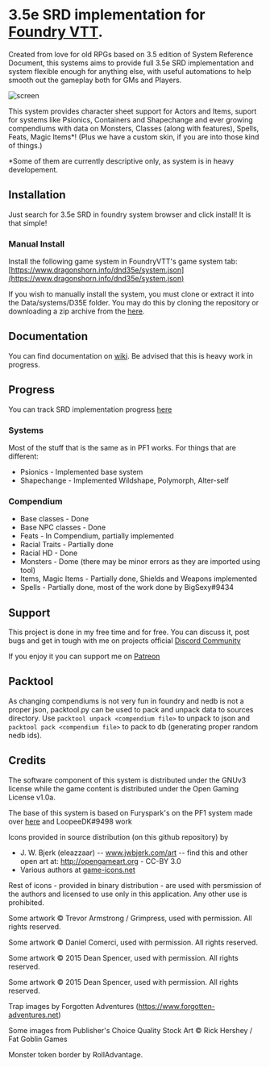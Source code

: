 # 3.5e SRD implementation for [Foundry VTT](http://foundryvtt.com).
Created from love for old RPGs based on 3.5 edition of System Reference Document, this systems aims to provide full 3.5e SRD implementation and system flexible enough for anything else, with useful automations to help smooth out the gameplay both for GMs and Players.

![screen](https://legaciesofthedragon.com/img/system-screen-skin.webp)

This system provides character sheet support for Actors and Items, suport for systems like Psionics, Containers and Shapechange and ever growing compendiums with data on Monsters, Classes (along with features), Spells, Feats, Magic Items*!  (Plus we have a custom skin, if you are into those kind of things.)

*Some of them are currently descriptive only, as system is in heavy developement.
## Installation
Just search for 3.5e SRD in foundry system browser and click install! It is that simple!

### Manual Install

Install the following game system in FoundryVTT's game system tab: [https://www.dragonshorn.info/dnd35e/system.json](https://www.dragonshorn.info/dnd35e/system.json)

If you wish to manually install the system, you must clone or extract it into
the Data/systems/D35E folder. You may do this by cloning the repository or
downloading a zip archive from the [here](https://www.dragonshorn.info/dnd35e/dnd35e.zip).

## Documentation
You can find documentation on [wiki](https://docs.legaciesofthedragon.com). Be advised that this is heavy work in progress.

## Progress
You can track SRD implementation progress [here](https://github.com/Rughalt/D35E/projects/1)

### Systems
Most of the stuff that is the same as in PF1 works. For things that are different:
- Psionics - Implemented base system
- Shapechange - Implemented Wildshape, Polymorph, Alter-self

### Compendium

- Base classes - Done
- Base NPC classes - Done
- Feats - In Compendium, partially implemented
- Racial Traits - Partially done
- Racial HD - Done
- Monsters - Dome (there may be minor errors as they are imported using tool)
- Items, Magic Items - Partially done, Shields and Weapons implemented
- Spells - Partially done, most of the work done by BigSexy#9434


## Support
This project is done in my free time and for free. You can discuss it, post bugs and get in tough with me on projects official [Discord Community](https://discord.gg/wDyUaZH)

If you enjoy it you can support me on [Patreon](https://www.patreon.com/rughalt)

## Packtool
As changing compendiums is not very fun in foundry and nedb is not a proper json, packtool.py can be used to pack and unpack data to sources directory.
Use `packtool unpack <compendium file>` to unpack to json and `packtool pack <compendium file>` to pack to db (generating proper random nedb ids).

## Credits

The software component of this system is distributed under the GNUv3 license
while the game content is distributed under the Open Gaming License v1.0a.

The base of this system is based on Furyspark's 
on the PF1 system made over [here](https://gitlab.com/Furyspark/foundryvtt-pathfinder1) and LoopeeDK#9498 work 

Icons provided in source distribution (on this github repository) by 
- J. W. Bjerk (eleazzaar) -- www.jwbjerk.com/art  -- find this and other open art at: http://opengameart.org - CC-BY 3.0
- Various authors at [game-icons.net](https://game-icons.net/)

Rest of icons - provided in binary distribution - are used with persmission of the authors and licensed to use only in this application. Any other use is prohibited.

Some artwork © Trevor Armstrong / Grimpress, used with permission. All rights reserved.

Some artwork © Daniel Comerci, used with permission. All rights reserved.

Some artwork © 2015 Dean Spencer, used with permission. All rights reserved.

Some artwork © 2015 Dean Spencer, used with permission. All rights reserved.

Trap images by Forgotten Adventures (https://www.forgotten-adventures.net)

Some images from Publisher's Choice Quality Stock Art © Rick Hershey / Fat Goblin Games

Monster token border by RollAdvantage.